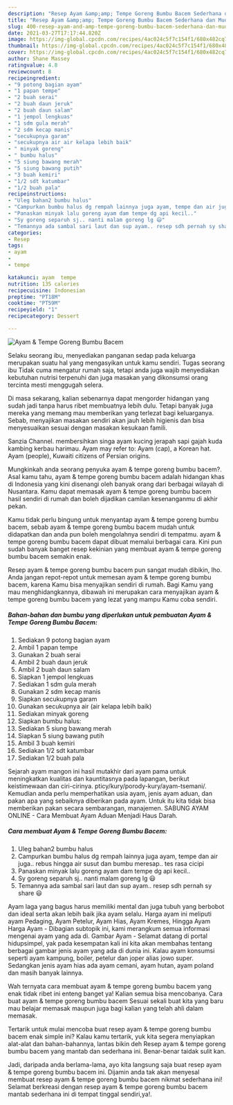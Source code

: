 ```yaml
---
description: "Resep Ayam &amp;amp; Tempe Goreng Bumbu Bacem Sederhana dan Mudah Dibuat"
title: "Resep Ayam &amp;amp; Tempe Goreng Bumbu Bacem Sederhana dan Mudah Dibuat"
slug: 400-resep-ayam-and-amp-tempe-goreng-bumbu-bacem-sederhana-dan-mudah-dibuat
date: 2021-03-27T17:17:44.820Z
image: https://img-global.cpcdn.com/recipes/4ac024c5f7c154f1/680x482cq70/ayam-tempe-goreng-bumbu-bacem-foto-resep-utama.jpg
thumbnail: https://img-global.cpcdn.com/recipes/4ac024c5f7c154f1/680x482cq70/ayam-tempe-goreng-bumbu-bacem-foto-resep-utama.jpg
cover: https://img-global.cpcdn.com/recipes/4ac024c5f7c154f1/680x482cq70/ayam-tempe-goreng-bumbu-bacem-foto-resep-utama.jpg
author: Shane Massey
ratingvalue: 4.8
reviewcount: 8
recipeingredient:
- "9 potong bagian ayam"
- "1 papan tempe"
- "2 buah serai"
- "2 buah daun jeruk"
- "2 buah daun salam"
- "1 jempol lengkuas"
- "1 sdm gula merah"
- "2 sdm kecap manis"
- "secukupnya garam"
- "secukupnya air air kelapa lebih baik"
- " minyak goreng"
- " bumbu halus"
- "5 siung bawang merah"
- "5 siung bawang putih"
- "3 buah kemiri"
- "1/2 sdt katumbar"
- "1/2 buah pala"
recipeinstructions:
- "Uleg bahan2 bumbu halus"
- "Campurkan bumbu halus dg rempah lainnya juga ayam, tempe dan air juga.. rebus hingga air susut dan bumbu meresap.. tes rasa cicipi"
- "Panaskan minyak lalu goreng ayam dam tempe dg api kecil.."
- "Sy goreng separuh sj.. nanti malam goreng lg 😃"
- "Temannya ada sambal sari laut dan sup ayam.. resep sdh pernah sy share 😃"
categories:
- Resep
tags:
- ayam
- 
- tempe

katakunci: ayam  tempe 
nutrition: 135 calories
recipecuisine: Indonesian
preptime: "PT18M"
cooktime: "PT59M"
recipeyield: "1"
recipecategory: Dessert

---
```



![Ayam &amp; Tempe Goreng Bumbu Bacem](https://img-global.cpcdn.com/recipes/4ac024c5f7c154f1/680x482cq70/ayam-tempe-goreng-bumbu-bacem-foto-resep-utama.jpg)

Selaku seorang ibu, menyediakan panganan sedap pada keluarga merupakan suatu hal yang mengasyikan untuk kamu sendiri. Tugas seorang ibu Tidak cuma mengatur rumah saja, tetapi anda juga wajib menyediakan kebutuhan nutrisi terpenuhi dan juga masakan yang dikonsumsi orang tercinta mesti menggugah selera.

Di masa  sekarang, kalian sebenarnya dapat mengorder hidangan yang sudah jadi tanpa harus ribet membuatnya lebih dulu. Tetapi banyak juga mereka yang memang mau memberikan yang terlezat bagi keluarganya. Sebab, menyajikan masakan sendiri akan jauh lebih higienis dan bisa menyesuaikan sesuai dengan masakan kesukaan famili. 

Sanzia Channel. membersihkan singa ayam kucing jerapah sapi gajah kuda kambing kerbau harimau. Ayam may refer to: Ayam (cap), a Korean hat. Ayam (people), Kuwaiti citizens of Persian origins.

Mungkinkah anda seorang penyuka ayam &amp; tempe goreng bumbu bacem?. Asal kamu tahu, ayam &amp; tempe goreng bumbu bacem adalah hidangan khas di Indonesia yang kini disenangi oleh banyak orang dari berbagai wilayah di Nusantara. Kamu dapat memasak ayam &amp; tempe goreng bumbu bacem hasil sendiri di rumah dan boleh dijadikan camilan kesenanganmu di akhir pekan.

Kamu tidak perlu bingung untuk menyantap ayam &amp; tempe goreng bumbu bacem, sebab ayam &amp; tempe goreng bumbu bacem mudah untuk didapatkan dan anda pun boleh mengolahnya sendiri di tempatmu. ayam &amp; tempe goreng bumbu bacem dapat dibuat memalui berbagai cara. Kini pun sudah banyak banget resep kekinian yang membuat ayam &amp; tempe goreng bumbu bacem semakin enak.

Resep ayam &amp; tempe goreng bumbu bacem pun sangat mudah dibikin, lho. Anda jangan repot-repot untuk memesan ayam &amp; tempe goreng bumbu bacem, karena Kamu bisa menyajikan sendiri di rumah. Bagi Kamu yang mau menghidangkannya, dibawah ini merupakan cara menyajikan ayam &amp; tempe goreng bumbu bacem yang lezat yang mampu Kamu coba sendiri.

<!--inarticleads1-->

##### Bahan-bahan dan bumbu yang diperlukan untuk pembuatan Ayam &amp; Tempe Goreng Bumbu Bacem:

1. Sediakan 9 potong bagian ayam
1. Ambil 1 papan tempe
1. Gunakan 2 buah serai
1. Ambil 2 buah daun jeruk
1. Ambil 2 buah daun salam
1. Siapkan 1 jempol lengkuas
1. Sediakan 1 sdm gula merah
1. Gunakan 2 sdm kecap manis
1. Siapkan secukupnya garam
1. Gunakan secukupnya air (air kelapa lebih baik)
1. Sediakan  minyak goreng
1. Siapkan  bumbu halus:
1. Sediakan 5 siung bawang merah
1. Siapkan 5 siung bawang putih
1. Ambil 3 buah kemiri
1. Sediakan 1/2 sdt katumbar
1. Sediakan 1/2 buah pala


Sejarah ayam mangon ini hasil mutakhir dari ayam pama untuk meningkatkan kualitas dan kauntitasnya pada lapangan, berikut keistimewaan dan ciri-cirinya. pticy/kury/porody-kury/ayam-tsemani/. Kemudian anda perlu memperhatikan usia ayam, jenis ayam aduan, dan pakan apa yang sebaiknya diberikan pada ayam. Untuk itu kita tidak bisa memberikan pakan secara sembarangan, manajemen. SABUNG AYAM ONLINE - Cara Membuat Ayam Aduan Menjadi Haus Darah. 

<!--inarticleads2-->

##### Cara membuat Ayam &amp; Tempe Goreng Bumbu Bacem:

1. Uleg bahan2 bumbu halus
1. Campurkan bumbu halus dg rempah lainnya juga ayam, tempe dan air juga.. rebus hingga air susut dan bumbu meresap.. tes rasa cicipi
1. Panaskan minyak lalu goreng ayam dam tempe dg api kecil..
1. Sy goreng separuh sj.. nanti malam goreng lg 😃
1. Temannya ada sambal sari laut dan sup ayam.. resep sdh pernah sy share 😃


Ayam laga yang bagus harus memiliki mental dan juga tubuh yang berbobot dan ideal serta akan lebih baik jika ayam selalu. Harga ayam ini meliputi ayam Pedaging, Ayam Petelur, Ayam Hias, Ayam Kremes, Hingga Ayam Harga Ayam - Dibagian subtopik ini, kami merangkum semua informasi mengenai ayam yang ada di. Gambar Ayam - Selamat datang di portal hidupsimpel, yak pada kesempatan kali ini kita akan membahas tentang berbagai gambar jenis ayam yang ada di dunia ini. Kalau ayam konsumsi seperti ayam kampung, boiler, petelur dan joper alias jowo super. Sedangkan jenis ayam hias ada ayam cemani, ayam hutan, ayam poland dan masih banyak lainnya. 

Wah ternyata cara membuat ayam &amp; tempe goreng bumbu bacem yang enak tidak ribet ini enteng banget ya! Kalian semua bisa mencobanya. Cara buat ayam &amp; tempe goreng bumbu bacem Sesuai sekali buat kita yang baru mau belajar memasak maupun juga bagi kalian yang telah ahli dalam memasak.

Tertarik untuk mulai mencoba buat resep ayam &amp; tempe goreng bumbu bacem enak simple ini? Kalau kamu tertarik, yuk kita segera menyiapkan alat-alat dan bahan-bahannya, lantas bikin deh Resep ayam &amp; tempe goreng bumbu bacem yang mantab dan sederhana ini. Benar-benar taidak sulit kan. 

Jadi, daripada anda berlama-lama, ayo kita langsung saja buat resep ayam &amp; tempe goreng bumbu bacem ini. Dijamin anda tak akan menyesal membuat resep ayam &amp; tempe goreng bumbu bacem nikmat sederhana ini! Selamat berkreasi dengan resep ayam &amp; tempe goreng bumbu bacem mantab sederhana ini di tempat tinggal sendiri,ya!.

